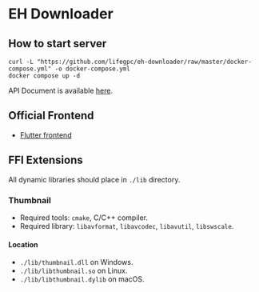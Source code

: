 # EH Downloader

## How to start server

```shell
curl -L "https://github.com/lifegpc/eh-downloader/raw/master/docker-compose.yml" -o docker-compose.yml
docker compose up -d
```

API Document is available [here](https://ehapi.lifegpc.com/).

## Official Frontend

- [Flutter frontend](https://github.com/lifegpc/eh_downloader_flutter)

## FFI Extensions

All dynamic libraries should place in `./lib` directory.

### Thumbnail

- Required tools: `cmake`, C/C++ compiler.
- Required library: `libavformat`, `libavcodec`, `libavutil`, `libswscale`.

#### Location

- `./lib/thumbnail.dll` on Windows.
- `./lib/libthumbnail.so` on Linux.
- `./lib/libthumbnail.dylib` on macOS.
